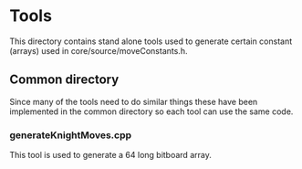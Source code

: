 # Tools

This directory contains stand alone tools used to generate certain constant (arrays) used in core/source/moveConstants.h.

## Common directory

Since many of the tools need to do similar things these have been implemented in the common directory so each tool can use the same code.

### generateKnightMoves.cpp

This tool is used to generate a 64 long bitboard array.
